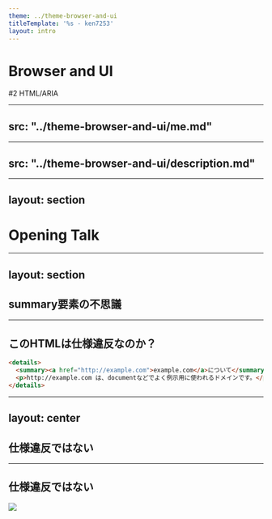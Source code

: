 ```yaml
---
theme: ../theme-browser-and-ui
titleTemplate: '%s - ken7253'
layout: intro
---
```


# Browser and UI
\#2 HTML/ARIA

---
src: "../theme-browser-and-ui/me.md"
---

---
src: "../theme-browser-and-ui/description.md"
---
---
layout: section
---

# Opening Talk

---
layout: section
---

## summary要素の不思議

---

## このHTMLは仕様違反なのか？

```html
<details>
  <summary><a href="http://example.com">example.com</a>について</summary>
  <p>http://example.com は、documentなどでよく例示用に使われるドメインです。</p>
</details>
```

---
layout: center
---

## 仕様違反ではない

---

## 仕様違反ではない

![](/img/nu-html-checker-summary.png)
